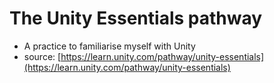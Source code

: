 # The Unity Essentials pathway
- A practice to familiarise myself with Unity
- source: [https://learn.unity.com/pathway/unity-essentials](https://learn.unity.com/pathway/unity-essentials)
